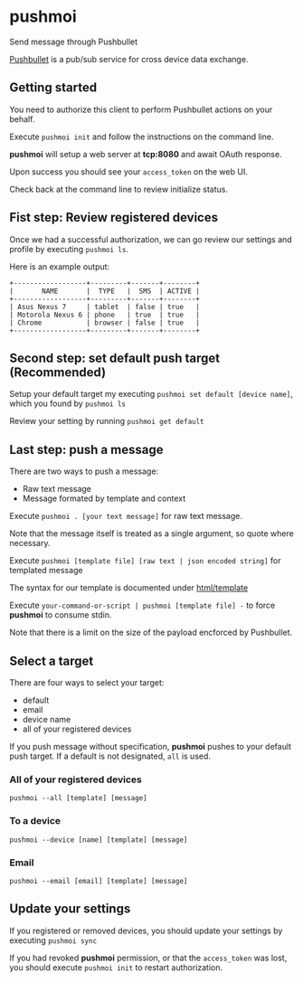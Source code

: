 # pushmoi
Send message through Pushbullet

[Pushbullet](https://blog.pushbullet.com/) is a pub/sub service for cross
device data exchange.

## Getting started
You need to authorize this client to perform Pushbullet actions on your behalf.

Execute `pushmoi init` and follow the instructions on the command line.

**pushmoi** will setup a web server at **tcp:8080** and await OAuth response.

Upon success you should see your `access_token` on the web UI.

Check back at the command line to review initialize status.

## Fist step: Review registered devices
Once we had a successful authorization, we can go review our settings and
profile by executing `pushmoi ls`.

Here is an example output:
```
+------------------+---------+-------+--------+
|       NAME       |  TYPE   |  SMS  | ACTIVE |
+------------------+---------+-------+--------+
| Asus Nexus 7     | tablet  | false | true   |
| Motorola Nexus 6 | phone   | true  | true   |
| Chrome           | browser | false | true   |
+------------------+---------+-------+--------+
```

## Second step: set default push target (Recommended)
Setup your default target my executing `pushmoi set default [device name]`,
which you found by `pushmoi ls`

Review your setting by running `pushmoi get default`

## Last step: push a message
There are two ways to push a message:
- Raw text message
- Message formated by template and context

Execute `pushmoi . [your text message]` for raw text message.

Note that the message itself is treated as a single argument, so quote where
necessary.

Execute `pushmoi [template file] [raw text | json encoded string]` for
templated message

The syntax for our template is documented under
[html/template](https://golang.org/pkg/html/template/)

Execute `your-command-or-script | pushmoi [template file] -` to force
**pushmoi** to consume stdin.

Note that there is a limit on the size of the payload encforced by Pushbullet.

## Select a target
There are four ways to select your target:
- default
- email
- device name
- all of your registered devices

If you push message without specification, **pushmoi** pushes to your default
push target.  If a default is not designated, `all` is used.

### All of your registered devices
`pushmoi --all [template] [message]`

### To a device
`pushmoi --device [name] [template] [message]`

### Email
`pushmoi --email [email] [template] [message]`

## Update your settings
If you registered or removed devices, you should update your settings by
executing `pushmoi sync`

If you had revoked **pushmoi** permission, or that the `access_token` was lost,
you should execute `pushmoi init` to restart authorization.
